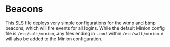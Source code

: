 # Beacons

This SLS file deploys very simple configurations for the wtmp and btmp beacons,
which will fire events for all logins. While the default Minion config file is
`/etc/salt/minion`, any files ending in `.conf` within `/etc/salt/minion.d`
will also be added to the Minion configuration.
